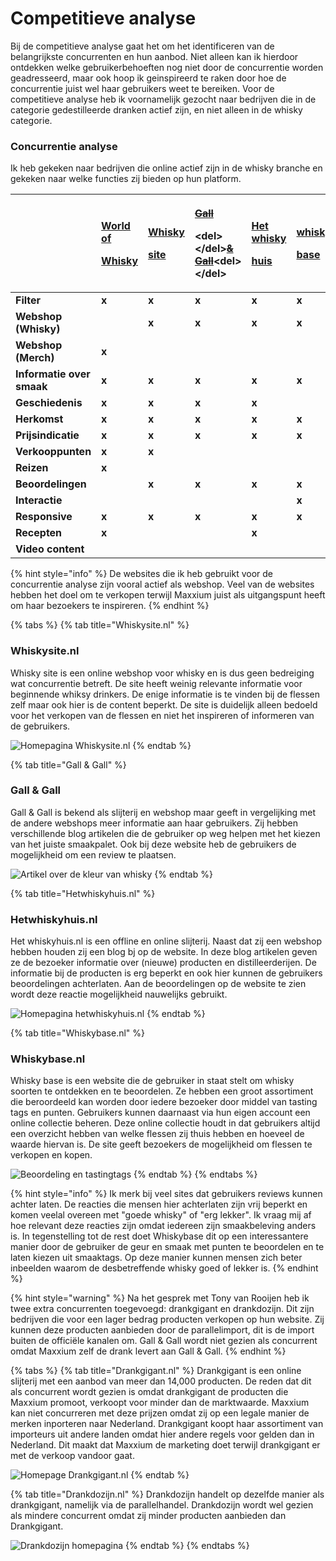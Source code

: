 # Competitieve analyse

Bij de competitieve analyse gaat het om het identificeren van de belangrijkste concurrenten en hun aanbod. Niet alleen kan ik hierdoor ontdekken welke gebruikerbehoeften nog niet door de concurrentie worden geadresseerd, maar ook hoop ik geinspireerd te raken door hoe de concurrentie juist wel haar gebruikers weet te bereiken. Voor de competitieve analyse heb ik voornamelijk gezocht naar bedrijven die in de categorie gedestilleerde dranken actief zijn, en niet alleen in de whisky categorie.

### **Concurrentie analyse**

Ik heb gekeken naar bedrijven die online actief zijn in de whisky branche en gekeken naar welke functies zij bieden op hun platform.

<table>
  <thead>
    <tr>
      <th style="text-align:left"></th>
      <th style="text-align:left">
        <p><a href="https://www.worldofwhisky.nl">World of </a>
        </p>
        <p><a href="https://www.worldofwhisky.nl">Whisky</a>
        </p>
      </th>
      <th style="text-align:left">
        <p><a href="https://www.whiskysite.nl/nl/">Whisky </a> 
        </p>
        <p><a href="https://www.whiskysite.nl/nl/">site</a>
        </p>
      </th>
      <th style="text-align:left">
        <p><a href="https://www.gall.nl/whisky/"><del>Gall</del></a><del>         </del>
        </p>
        <p>&lt;del&gt;&lt;/del&gt;<a href="https://www.gall.nl/whisky/"><del>&amp; Gall</del></a>&lt;del&gt;&lt;/del&gt;</p>
      </th>
      <th style="text-align:left">
        <p><a href="https://www.hetwhiskyhuis.nl">Het whisky</a>
        </p>
        <p><a href="https://www.hetwhiskyhuis.nl">huis</a>
        </p>
      </th>
      <th style="text-align:left">
        <p><a href="https://www.whiskybase.com">whisky </a> 
        </p>
        <p><a href="https://www.whiskybase.com">base</a>
        </p>
      </th>
    </tr>
  </thead>
  <tbody>
    <tr>
      <td style="text-align:left"><b>Filter</b> 
      </td>
      <td style="text-align:left"><b>x</b>
      </td>
      <td style="text-align:left"><b>x</b>
      </td>
      <td style="text-align:left"><b>x</b>
      </td>
      <td style="text-align:left"><b>x</b>
      </td>
      <td style="text-align:left"><b>x</b>
      </td>
    </tr>
    <tr>
      <td style="text-align:left"><b>Webshop (Whisky)</b>
      </td>
      <td style="text-align:left"></td>
      <td style="text-align:left"><b>x</b>
      </td>
      <td style="text-align:left"><b>x</b>
      </td>
      <td style="text-align:left"><b>x</b>
      </td>
      <td style="text-align:left"><b>x</b>
      </td>
    </tr>
    <tr>
      <td style="text-align:left"><b>Webshop (Merch)</b>
      </td>
      <td style="text-align:left"><b>x</b>
      </td>
      <td style="text-align:left"></td>
      <td style="text-align:left"></td>
      <td style="text-align:left"></td>
      <td style="text-align:left"></td>
    </tr>
    <tr>
      <td style="text-align:left"><b>Informatie over smaak</b>
      </td>
      <td style="text-align:left"><b>x</b>
      </td>
      <td style="text-align:left"><b>x</b>
      </td>
      <td style="text-align:left"><b>x</b>
      </td>
      <td style="text-align:left"><b>x</b>
      </td>
      <td style="text-align:left"><b>x</b>
      </td>
    </tr>
    <tr>
      <td style="text-align:left"><b>Geschiedenis</b>
      </td>
      <td style="text-align:left"><b>x</b>
      </td>
      <td style="text-align:left"><b>x</b>
      </td>
      <td style="text-align:left"><b>x</b>
      </td>
      <td style="text-align:left"><b>x</b>
      </td>
      <td style="text-align:left"></td>
    </tr>
    <tr>
      <td style="text-align:left"><b>Herkomst</b>
      </td>
      <td style="text-align:left"><b>x</b>
      </td>
      <td style="text-align:left"><b>x</b>
      </td>
      <td style="text-align:left"><b>x</b>
      </td>
      <td style="text-align:left"><b>x</b>
      </td>
      <td style="text-align:left"><b>x</b>
      </td>
    </tr>
    <tr>
      <td style="text-align:left"><b>Prijsindicatie</b>
      </td>
      <td style="text-align:left"><b>x</b>
      </td>
      <td style="text-align:left"><b>x</b>
      </td>
      <td style="text-align:left"><b>x</b>
      </td>
      <td style="text-align:left"><b>x</b>
      </td>
      <td style="text-align:left"><b>x</b>
      </td>
    </tr>
    <tr>
      <td style="text-align:left"><b>Verkooppunten</b>
      </td>
      <td style="text-align:left"><b>x</b>
      </td>
      <td style="text-align:left"><b>x</b>
      </td>
      <td style="text-align:left"></td>
      <td style="text-align:left"></td>
      <td style="text-align:left"></td>
    </tr>
    <tr>
      <td style="text-align:left"><b>Reizen</b>
      </td>
      <td style="text-align:left"><b>x</b>
      </td>
      <td style="text-align:left"></td>
      <td style="text-align:left"></td>
      <td style="text-align:left"></td>
      <td style="text-align:left"></td>
    </tr>
    <tr>
      <td style="text-align:left"><b>Beoordelingen</b>
      </td>
      <td style="text-align:left"></td>
      <td style="text-align:left"><b>x</b>
      </td>
      <td style="text-align:left"><b>x</b>
      </td>
      <td style="text-align:left"><b>x</b>
      </td>
      <td style="text-align:left"><b>x</b>
      </td>
    </tr>
    <tr>
      <td style="text-align:left"><b>Interactie</b>
      </td>
      <td style="text-align:left"></td>
      <td style="text-align:left"></td>
      <td style="text-align:left"></td>
      <td style="text-align:left"></td>
      <td style="text-align:left"><b>x</b>
      </td>
    </tr>
    <tr>
      <td style="text-align:left"><b>Responsive</b>
      </td>
      <td style="text-align:left"><b>x</b>
      </td>
      <td style="text-align:left"><b>x</b>
      </td>
      <td style="text-align:left"><b>x</b>
      </td>
      <td style="text-align:left"><b>x</b>
      </td>
      <td style="text-align:left"><b>x</b>
      </td>
    </tr>
    <tr>
      <td style="text-align:left"><b>Recepten</b>
      </td>
      <td style="text-align:left"><b>x</b>
      </td>
      <td style="text-align:left"></td>
      <td style="text-align:left"></td>
      <td style="text-align:left"><b>x</b>
      </td>
      <td style="text-align:left"></td>
    </tr>
    <tr>
      <td style="text-align:left"><b>Video content </b>
      </td>
      <td style="text-align:left"></td>
      <td style="text-align:left"></td>
      <td style="text-align:left"></td>
      <td style="text-align:left"></td>
      <td style="text-align:left"></td>
    </tr>
  </tbody>
</table>{% hint style="info" %}
De websites die ik heb gebruikt voor de concurrentie analyse zijn vooral actief als webshop. Veel van de websites hebben het doel om te verkopen terwijl Maxxium juist als uitgangspunt heeft om haar bezoekers te inspireren. 
{% endhint %}

{% tabs %}
{% tab title="Whiskysite.nl" %}
### Whiskysite.nl 

Whisky site is een online webshop voor whisky en is dus geen bedreiging wat concurrentie betreft. De site heeft weinig relevante informatie voor beginnende whiksy drinkers. De enige informatie is te vinden bij de flessen zelf maar ook hier is de content beperkt. De site is duidelijk alleen bedoeld voor het verkopen van de flessen en niet het inspireren of informeren van de gebruikers. 

![Homepagina Whiskysite.nl](../../.gitbook/assets/schermafbeelding-2019-02-14-om-14.08.29.png)
{% endtab %}

{% tab title="Gall & Gall" %}
### Gall & Gall

Gall & Gall is bekend als slijterij en webshop maar geeft in vergelijking met de andere webshops meer informatie aan haar gebruikers. Zij hebben verschillende blog artikelen die de gebruiker op weg helpen met het kiezen van het juiste smaakpalet. Ook bij deze website heb de gebruikers de mogelijkheid om een review te plaatsen. 

![Artikel over de kleur van whisky](../../.gitbook/assets/schermafbeelding-2019-02-14-om-14.33.33.png)
{% endtab %}

{% tab title="Hetwhiskyhuis.nl" %}
### Hetwhiskyhuis.nl

Het whiskyhuis.nl is een offline en online slijterij. Naast dat zij een webshop hebben houden zij een blog bj op de website. In deze blog artikelen geven ze de bezoeker informatie over \(nieuwe\) producten en distilleerderijen. De informatie bij de producten is erg beperkt en ook hier kunnen de gebruikers beoordelingen achterlaten. Aan de beoordelingen op de website te zien wordt deze reactie mogelijkheid nauwelijks gebruikt.

![Homepagina hetwhiskyhuis.nl](../../.gitbook/assets/schermafbeelding-2019-02-14-om-14.58.35.png)
{% endtab %}

{% tab title="Whiskybase.nl" %}
### Whiskybase.nl

Whisky base is een website die de gebruiker in staat stelt om whisky soorten te ontdekken en te beoordelen. Ze hebben een groot assortiment die beroordeeld kan worden door iedere bezoeker door middel van tasting tags en punten. Gebruikers kunnen daarnaast via hun eigen account een online collectie beheren. Deze online collectie houdt in dat gebruikers altijd een overzicht hebben van welke flessen zij thuis hebben en hoeveel de waarde hiervan is. De site geeft bezoekers de mogelijkheid om flessen te verkopen en kopen. 

![Beoordeling en tastingtags](../../.gitbook/assets/schermafbeelding-2019-02-14-om-13.36.10.png)
{% endtab %}
{% endtabs %}

{% hint style="info" %}
Ik merk bij veel sites dat gebruikers reviews kunnen achter laten. De reacties die mensen hier achterlaten zijn vrij beperkt en komen veelal overeen met "goede whisky" of "erg lekker". Ik vraag mij af hoe relevant deze reacties zijn omdat iedereen zijn smaakbeleving anders is. In tegenstelling tot de rest doet Whiskybase dit op een interessantere manier door de gebruiker de geur en smaak met punten te beoordelen en te laten kiezen uit smaaktags. Op deze manier kunnen mensen zich beter inbeelden waarom de desbetreffende whisky goed of lekker is. 
{% endhint %}

{% hint style="warning" %}
Na het gesprek met Tony van Rooijen heb ik twee extra concurrenten toegevoegd: drankgigant en drankdozijn. Dit zijn bedrijven die voor een lager bedrag producten verkopen op hun website. Zij kunnen deze producten aanbieden door de parallelimport, dit is de import buiten de officiële kanalen om. Gall & Gall wordt niet gezien als concurrent omdat Maxxium zelf de drank levert aan Gall & Gall. 
{% endhint %}

{% tabs %}
{% tab title="Drankgigant.nl" %}
Drankgigant is een online slijterij met een aanbod van meer dan 14,000 producten. De reden dat dit als concurrent wordt gezien is omdat drankgigant de producten die Maxxium promoot, verkoopt voor minder dan de marktwaarde. Maxxium kan niet concurreren met deze prijzen omdat zij op een legale manier de merken inporteren naar Nederland. Drankgigant koopt haar assortiment van importeurs uit andere landen omdat hier andere regels voor gelden dan in Nederland. Dit maakt dat Maxxium de marketing doet terwijl drankgigant er met de verkoop vandoor gaat.   

![Homepage Drankgigant.nl](../../.gitbook/assets/schermafbeelding-2019-03-13-om-15.03.25.png)
{% endtab %}

{% tab title="Drankdozijn.nl" %}
Drankdozijn handelt op dezelfde manier als drankgigant, namelijk via de parallelhandel. Drankdozijn wordt wel gezien als mindere concurrent omdat zij minder producten aanbieden dan Drankgigant. 

![Drankdozijn homepagina](../../.gitbook/assets/schermafbeelding-2019-03-13-om-16.09.24.png)
{% endtab %}
{% endtabs %}

